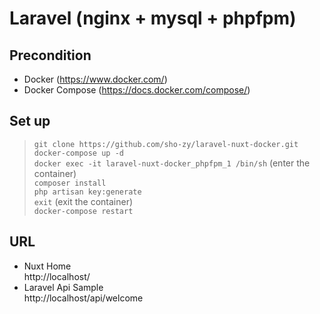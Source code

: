 # Laravel (nginx + mysql + phpfpm)
## Precondition
- Docker (https://www.docker.com/)  
- Docker Compose (https://docs.docker.com/compose/)  

## Set up
  > `git clone https://github.com/sho-zy/laravel-nuxt-docker.git`  
  > `docker-compose up -d`  
  > `docker exec -it laravel-nuxt-docker_phpfpm_1 /bin/sh`  (enter the container)  
  > `composer install`  
  > `php artisan key:generate`  
  > `exit`    (exit the container)  
  > `docker-compose restart`  

## URL
- Nuxt Home  
  http://localhost/  
- Laravel Api Sample  
  http://localhost/api/welcome
